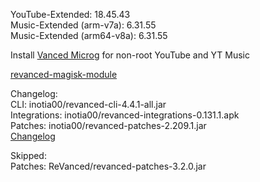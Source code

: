 YouTube-Extended: 18.45.43  
Music-Extended (arm-v7a): 6.31.55  
Music-Extended (arm64-v8a): 6.31.55  

Install [Vanced Microg](https://github.com/TeamVanced/VancedMicroG/releases) for non-root YouTube and YT Music  

[revanced-magisk-module](https://github.com/j-hc/revanced-magisk-module)  

Changelog:  
CLI: inotia00/revanced-cli-4.4.1-all.jar  
Integrations: inotia00/revanced-integrations-0.131.1.apk  
Patches: inotia00/revanced-patches-2.209.1.jar  
[Changelog](https://github.com/inotia00/revanced-patches/releases/tag/v2.209.1)  

Skipped:  
Patches: ReVanced/revanced-patches-3.2.0.jar    
